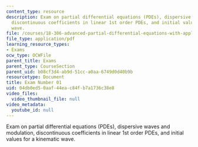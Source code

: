 ```yaml
---
content_type: resource
description: Exam on partial differential equations (PDEs), dispersive waves and modulation,
  discontinuous coefficients in linear 1st order PDEs, and initial values for a kinematic
  wave.
file: /courses/18-306-advanced-partial-differential-equations-with-applications-fall-2009/04db0ed50aaf44eac84fb7a1736c38e8_MIT18_306f09_exam01_StmEx200901.pdf
file_type: application/pdf
learning_resource_types:
- Exams
ocw_type: OCWFile
parent_title: Exams
parent_type: CourseSection
parent_uid: b08cf3d4-ab9d-51cc-a0aa-6749d0d40b9b
resourcetype: Document
title: Exam Number 01
uid: 04db0ed5-0aaf-44ea-c84f-b7a1736c38e8
video_files:
  video_thumbnail_file: null
video_metadata:
  youtube_id: null
---
```

Exam on partial differential equations (PDEs), dispersive waves and modulation, discontinuous coefficients in linear 1st order PDEs, and initial values for a kinematic wave.

